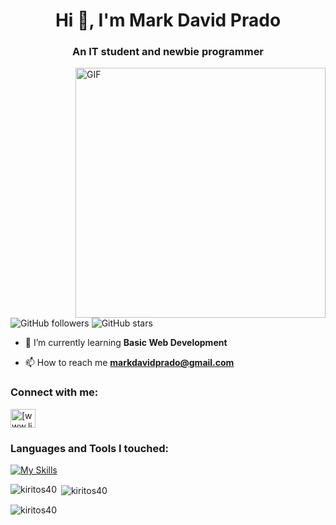 <h1 align="center">Hi 👋, I'm Mark David Prado</h1>
<h3 align="center">An IT student and newbie programmer</h3>
<img align="right" alt="GIF" width="400" src="https://media.tenor.com/ojD7kYfG7FsAAAAi/marin-marin-kitagawa.gif">

<p align="left">
  <img src="https://img.shields.io/github/followers/kiritos40?label=followers&style=flat-square&logo=github&color=red" alt="GitHub followers" />
  <img src="https://img.shields.io/github/stars/kiritos40?style=flat-square&logo=github&color=green" alt="GitHub stars" />
</p>

- 🌱 I’m currently learning **Basic Web Development**

- 📫 How to reach me **markdavidprado@gmail.com**


<h3 align="left">Connect with me:</h3>
<p align="left">
<a href="https://www.linkedin.com/in/mddp" target="blank"><img align="center" src="https://raw.githubusercontent.com/rahuldkjain/github-profile-readme-generator/master/src/images/icons/Social/linked-in-alt.svg" alt="[www.linkedin.com/in/mddp](https://www.linkedin.com/in/mddp)" height="30" width="40" /></a>

<h3 align="left">Languages and Tools I touched:</h3>

[![My Skills](https://skillicons.dev/icons?i=latex,java,html,css,js,nodejs,figma,flutter,dart,mysql&perline=5)](https://skillicons.dev)

<p><img align="left" src="https://github-readme-stats.vercel.app/api/top-langs?username=kiritos40&show_icons=true&locale=en&layout=compact&theme=transparent" alt="kiritos40" /></p>

<p>&nbsp;<img align="center" src="https://github-readme-stats.vercel.app/api?username=kiritos40&show_icons=true&locale=en&theme=transparent" alt="kiritos40" /></p>

<p><img align="center" src="https://github-readme-streak-stats.herokuapp.com/?user=kiritos40&theme=transparent" alt="kiritos40" /></p>

